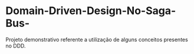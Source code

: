 # Domain-Driven-Design-No-Saga-Bus-



Projeto demonstrativo referente a utilização de alguns conceitos presentes no DDD.
